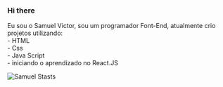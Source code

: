 ### Hi there 

Eu sou o Samuel Victor, sou um programador Font-End, atualmente crio projetos utilizando:
<br>
    - HTML 
    <br>
    - Css
    <br>
    - Java Script 
    <br>
    - iniciando o aprendizado no React.JS




![Samuel Stasts](https://github-readme-stats.vercel.app/api?username=SamuelVictorMedeirosCosta&show_icons=true&theme=transparent)
